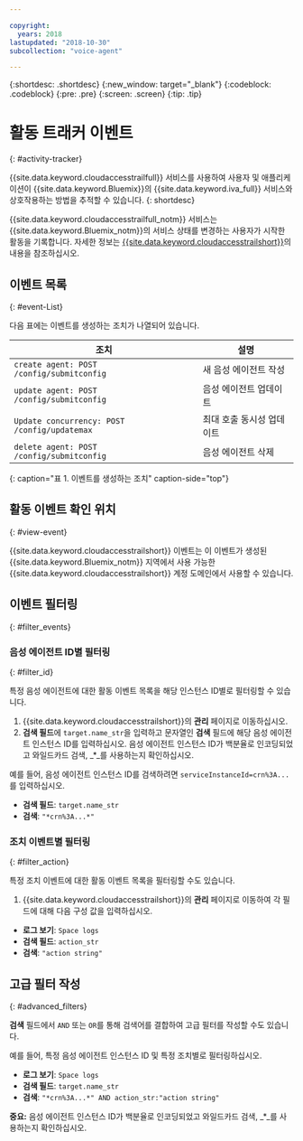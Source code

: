 ```yaml
---

copyright:
  years: 2018
lastupdated: "2018-10-30"
subcollection: "voice-agent"

---
```


{:shortdesc: .shortdesc}
{:new_window: target="_blank"}
{:codeblock: .codeblock}
{:pre: .pre}
{:screen: .screen}
{:tip: .tip}


# 활동 트래커 이벤트
{: #activity-tracker}

{{site.data.keyword.cloudaccesstrailfull}} 서비스를 사용하여 사용자 및 애플리케이션이 {{site.data.keyword.Bluemix}}의 {{site.data.keyword.iva_full}} 서비스와 상호작용하는 방법을 추적할 수 있습니다.
{: shortdesc}

{{site.data.keyword.cloudaccesstrailfull_notm}} 서비스는 {{site.data.keyword.Bluemix_notm}}의 서비스 상태를 변경하는 사용자가 시작한 활동을 기록합니다. 자세한 정보는 [{{site.data.keyword.cloudaccesstrailshort}}](/docs/services/cloud-activity-tracker?topic=cloud-activity-tracker-getting-started#getting-started)의 내용을 참조하십시오.

## 이벤트 목록
{: #event-List}

다음 표에는 이벤트를 생성하는 조치가 나열되어 있습니다.

| 조치| 설명 |
| --- | ---- |
| `create agent: POST /config/submitconfig` | 새 음성 에이전트 작성 |
| `update agent: POST /config/submitconfig` | 음성 에이전트 업데이트 |
| `Update concurrency: POST /config/updatemax` | 최대 호출 동시성 업데이트 |
| `delete agent: POST /config/submitconfig` | 음성 에이전트 삭제 |
{: caption="표 1. 이벤트를 생성하는 조치" caption-side="top"}

## 활동 이벤트 확인 위치
{: #view-event}

{{site.data.keyword.cloudaccesstrailshort}} 이벤트는 이 이벤트가 생성된 {{site.data.keyword.Bluemix_notm}} 지역에서 사용 가능한 {{site.data.keyword.cloudaccesstrailshort}} 계정 도메인에서 사용할 수 있습니다.

## 이벤트 필터링
{: #filter_events}

### 음성 에이전트 ID별 필터링
{: #filter_id}

특정 음성 에이전트에 대한 활동 이벤트 목록을 해당 인스턴스 ID별로 필터링할 수 있습니다.

1. {{site.data.keyword.cloudaccesstrailshort}}의 **관리** 페이지로 이동하십시오.
2. **검색 필드**에 `target.name_str`을 입력하고 문자열인 **검색** 필드에 해당 음성 에이전트 인스턴스 ID를 입력하십시오. 음성 에이전트 인스턴스 ID가 백분율로 인코딩되었고 와일드카드 검색, _*_를 사용하는지 확인하십시오.

예를 들어, 음성 에이전트 인스턴스 ID를 검색하려면 `serviceInstanceId=crn%3A...`를 입력하십시오.

  * **검색 필드**: `target.name_str`
  * **검색**: `"*crn%3A...*"`

### 조치 이벤트별 필터링
{: #filter_action}

특정 조치 이벤트에 대한 활동 이벤트 목록을 필터링할 수도 있습니다.

1. {{site.data.keyword.cloudaccesstrailshort}}의 **관리** 페이지로 이동하여 각 필드에 대해 다음 구성 값을 입력하십시오.

  * **로그 보기**: `Space logs`
  * **검색 필드**: `action_str`
  * **검색**: `"action string"`

## 고급 필터 작성
{: #advanced_filters}

**검색** 필드에서 `AND` 또는 `OR`를 통해 검색어를 결합하여 고급 필터를 작성할 수도 있습니다.

예를 들어, 특정 음성 에이전트 인스턴스 ID 및 특정 조치별로 필터링하십시오.

* **로그 보기**: `Space logs`
* **검색 필드**: `target.name_str`
* **검색**: `"*crn%3A...*" AND action_str:"action string"`

**중요:** 음성 에이전트 인스턴스 ID가 백분율로 인코딩되었고 와일드카드 검색, _*_를 사용하는지 확인하십시오.
